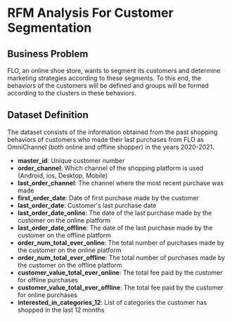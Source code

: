 # RFM Analysis For Customer Segmentation

## Business Problem
FLO, an online shoe store, wants to segment its customers and determine marketing strategies according to these segments. To this end, the behaviors of the customers will be defined and groups will be formed according to the clusters in these behaviors.

## Dataset Definition
The dataset consists of the information obtained from the past shopping behaviors of customers who made their last purchases from FLO as OmniChannel (both online and offline shopper) in the years 2020-2021.

* **master_id**: Unique customer number
* **order_channel**: Which channel of the shopping platform is used (Android, ios, Desktop, Mobile)
* **last_order_channel**: The channel where the most recent purchase was made
* **first_order_date**: Date of first purchase made by the customer
* **last_order_date**: Customer's last purchase date
* **last_order_date_online**: The date of the last purchase made by the customer on the online platform
* **last_order_date_offline**: The date of the last purchase made by the customer on the offline platform
* **order_num_total_ever_online**: The total number of purchases made by the customer on the online platform
* **order_num_total_ever_offline**: The total number of purchases made by the customer on the offline platform
* **customer_value_total_ever_online**: The total fee paid by the customer for offline purchases
* **customer_value_total_ever_offline**: The total fee paid by the customer for online purchases
* **interested_in_categories_12**: List of categories the customer has shopped in the last 12 months

